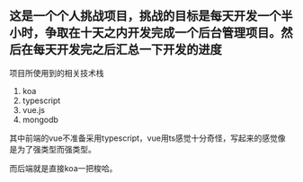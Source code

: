 
## 这是一个个人挑战项目，挑战的目标是每天开发一个半小时，争取在十天之内开发完成一个后台管理项目。然后在每天开发完之后汇总一下开发的进度

项目所使用到的相关技术栈
1. koa
2. typescript
3. vue.js
4. mongodb

其中前端的vue不准备采用typescript，vue用ts感觉十分奇怪，写起来的感觉像是为了强类型而强类型。

而后端就是直接koa一把梭哈。
